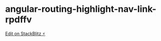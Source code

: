 # angular-routing-highlight-nav-link-rpdffv

[Edit on StackBlitz ⚡️](https://stackblitz.com/edit/angular-routing-highlight-nav-link-rpdffv)